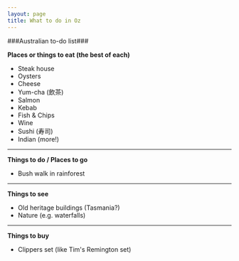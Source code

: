 ```yaml
---
layout: page
title: What to do in Oz
---
```

###Australian to-do list###

**Places or things to eat (the best of each)**

* Steak house
* Oysters
* Cheese
* Yum-cha (飲茶)
* Salmon
* Kebab
* Fish & Chips
* Wine
* Sushi (寿司)
* Indian (more!)

---

**Things to do / Places to go**

* Bush walk in rainforest

---

**Things to see**

* Old heritage buildings (Tasmania?)
* Nature (e.g. waterfalls)

---

**Things to buy**

* Clippers set (like Tim's Remington set)
